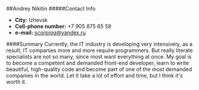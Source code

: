 ##Andrey Nikitin
#####Contact Info
* __City:__ Izhevsk
* __Cell-phone number:__ +7 905 875 65 58
* __e-mail:__ scorpigg@yandex.ru

####Summary
Currently, the IT industry is developing very intensively, as a result, IT companies more and more require programmers. But really literate specialists are not so many, since most want everything at once.
My goal is to become a competent and demanded front-end developer, learn to write beautiful, high-quality code and become part of one of the most demanded companies in the world. Let it take a lot of effort and time, but I think it's worth it.